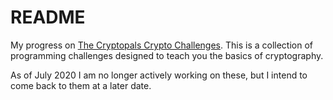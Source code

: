 # README

My progress on [The Cryptopals Crypto Challenges](https://cryptopals.com/). This is a collection of programming challenges designed to teach you the basics of cryptography.

As of July 2020 I am no longer actively working on these, but I intend to come back to them at a later date.